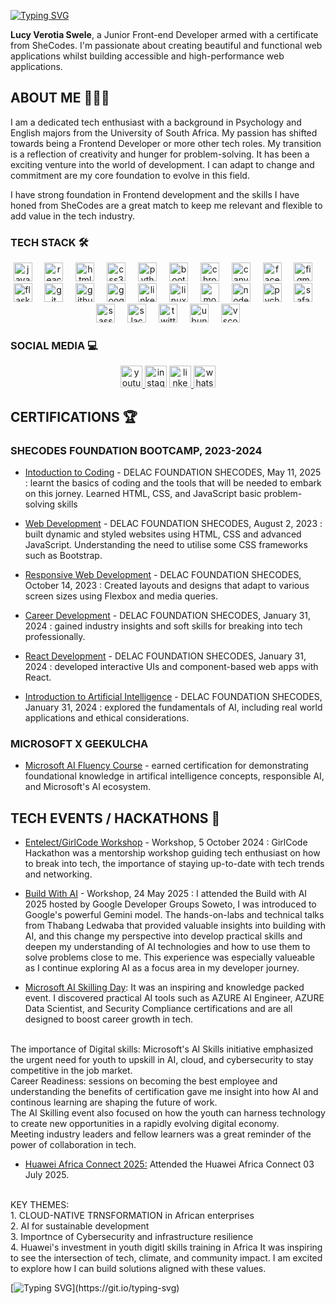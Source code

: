 [![Typing SVG](https://readme-typing-svg.herokuapp.com?font=++%22Aubrey%22%2C+system-ui;++&size=30&pause=1000&color=F73A6F&center=true&vCenter=true&width=435&height=70&lines=+HI%2C+I'M+LUCY+SWELE;+JUNIOR+FRONTEND+DEV)](https://git.io/typing-svg)

**Lucy Verotia Swele**, a Junior Front-end Developer armed with a certificate from SheCodes. I'm passionate about creating beautiful and functional web applications whilst  building accessible and high-performance web applications.

## ABOUT ME  👩🏽‍💻
I am a dedicated tech enthusiast with a background in Psychology and English majors from the University of South Africa. My passion has shifted towards being a Frontend Developer or more other tech roles. My transition is a reflection of creativity and hunger for problem-solving. It has been a exciting venture into the world of development. I can adapt to change and commitment are my core foundation to evolve in this field. 

I have strong foundation in Frontend development and the skills I have honed from SheCodes are a great match to keep me relevant and flexible to add value in the tech 
industry.


### TECH STACK 🛠️

<div align="center">
  <img src="https://cdn.jsdelivr.net/gh/devicons/devicon/icons/javascript/javascript-original.svg" height="30" alt="javascript logo"  />
  <img width="12" />
  <img src="https://cdn.jsdelivr.net/gh/devicons/devicon/icons/react/react-original.svg" height="30" alt="react logo"  />
  <img width="12" />
  <img src="https://cdn.jsdelivr.net/gh/devicons/devicon/icons/html5/html5-original.svg" height="30" alt="html5 logo"  />
  <img width="12" />
  <img src="https://cdn.jsdelivr.net/gh/devicons/devicon/icons/css3/css3-original.svg" height="30" alt="css3 logo"  />
  <img width="12" />
  <img src="https://cdn.jsdelivr.net/gh/devicons/devicon/icons/python/python-original.svg" height="30" alt="python logo"  />
  <img width="12" />
  <img src="https://cdn.jsdelivr.net/gh/devicons/devicon/icons/bootstrap/bootstrap-original.svg" height="30" alt="bootstrap logo"  />
  <img width="12" />
  <img src="https://cdn.jsdelivr.net/gh/devicons/devicon/icons/chrome/chrome-original.svg" height="30" alt="chrome logo"  />
  <img width="12" />
  <img src="https://cdn.jsdelivr.net/gh/devicons/devicon/icons/canva/canva-original.svg" height="30" alt="canva logo"  />
  <img width="12" />
  <img src="https://cdn.jsdelivr.net/gh/devicons/devicon/icons/facebook/facebook-original.svg" height="30" alt="facebook logo"  />
  <img width="12" />
  <img src="https://cdn.jsdelivr.net/gh/devicons/devicon/icons/figma/figma-original.svg" height="30" alt="figma logo"  />
  <img width="12" />
  <img src="https://cdn.jsdelivr.net/gh/devicons/devicon/icons/flask/flask-original.svg" height="30" alt="flask logo"  />
  <img width="12" />
  <img src="https://cdn.jsdelivr.net/gh/devicons/devicon/icons/git/git-original.svg" height="30" alt="git logo"  />
  <img width="12" />
  <img src="https://cdn.jsdelivr.net/gh/devicons/devicon/icons/github/github-original.svg" height="30" alt="github logo"  />
  <img width="12" />
  <img src="https://cdn.jsdelivr.net/gh/devicons/devicon/icons/google/google-original.svg" height="30" alt="google logo"  />
  <img width="12" />
  <img src="https://cdn.jsdelivr.net/gh/devicons/devicon/icons/linkedin/linkedin-original.svg" height="30" alt="linkedin logo"  />
  <img width="12" />
  <img src="https://cdn.jsdelivr.net/gh/devicons/devicon/icons/linux/linux-original.svg" height="30" alt="linux logo"  />
  <img width="12" />
  <img src="https://cdn.jsdelivr.net/gh/devicons/devicon/icons/moodle/moodle-original.svg" height="30" alt="moodle logo"  />
  <img width="12" />
  <img src="https://cdn.jsdelivr.net/gh/devicons/devicon/icons/nodejs/nodejs-original.svg" height="30" alt="nodejs logo"  />
  <img width="12" />
  <img src="https://cdn.jsdelivr.net/gh/devicons/devicon/icons/pycharm/pycharm-original.svg" height="30" alt="pycharm logo"  />
  <img width="12" />
  <img src="https://cdn.jsdelivr.net/gh/devicons/devicon/icons/safari/safari-original.svg" height="30" alt="safari logo"  />
  <img width="12" />
  <img src="https://cdn.jsdelivr.net/gh/devicons/devicon/icons/sass/sass-original.svg" height="30" alt="sass logo"  />
  <img width="12" />
  <img src="https://cdn.jsdelivr.net/gh/devicons/devicon/icons/slack/slack-original.svg" height="30" alt="slack logo"  />
  <img width="12" />
  <img src="https://cdn.jsdelivr.net/gh/devicons/devicon/icons/twitter/twitter-original.svg" height="30" alt="twitter logo"  />
  <img width="12" />
  <img src="https://cdn.jsdelivr.net/gh/devicons/devicon/icons/ubuntu/ubuntu-plain.svg" height="30" alt="ubuntu logo"  />
  <img width="12" />
  <img src="https://cdn.jsdelivr.net/gh/devicons/devicon/icons/vscode/vscode-original.svg" height="30" alt="vscode logo"  />
</div>

### SOCIAL MEDIA 💻

<div align="center">
  <a href="https://www.youtube.com/@lucyswele5446" target="_blank">
    <img src="https://img.shields.io/static/v1?message=Youtube&logo=youtube&label=&color=FF0000&logoColor=white&labelColor=&style=for-the-badge" height="35" alt="youtube logo"  />
  </a>
  <img src="https://img.shields.io/static/v1?message=Instagram&logo=instagram&label=&color=E4405F&logoColor=white&labelColor=&style=for-the-badge" height="35" alt="instagram logo"  />
  <a href="https://www.linkedin.com/in/lucy-verotia-swele" target="_blank">
    <img src="https://img.shields.io/static/v1?message=LinkedIn&logo=linkedin&label=&color=0077B5&logoColor=white&labelColor=&style=for-the-badge" height="35" alt="linkedin logo"  />
  </a>
  <img src="https://img.shields.io/static/v1?message=Whatsapp&logo=whatsapp&label=&color=25D366&logoColor=white&labelColor=&style=for-the-badge" height="35" alt="whatsapp logo"  />
</div>

 

## CERTIFICATIONS 🏆
 ### SHECODES FOUNDATION BOOTCAMP, 2023-2024
- [Intoduction to Coding](https://www.shecodes.io/certificates/bccd461f8b64eeeb18eec9c962ea8cd6?_gl=1*ae5z86*_gcl_au*MTQzMzA2MDM4Ni4xNzQ4OTgyMjI0) -  DELAC FOUNDATION SHECODES, May 11, 2025 : learnt the basics of coding and the tools that will be needed to embark on this jorney. Learned HTML, CSS, and JavaScript basic problem-solving skills

- [Web Development](https://www.shecodes.io/certificates/fdaf17053da45b8222cccba354de4fef?_gl=1*1avzxbo*_gcl_au*MTQzMzA2MDM4Ni4xNzQ4OTgyMjI0) - DELAC FOUNDATION SHECODES, August 2, 2023 : built dynamic and styled websites using HTML, CSS and advanced JavaScript. Understanding the need to utilise some CSS frameworks such as Bootstrap.

- [Responsive Web Development](https://www.shecodes.io/certificates/e449e40cdc4609d2054d0df4038455ab?_gl=1*2pkfri*_gcl_au*MTQzMzA2MDM4Ni4xNzQ4OTgyMjI0) - DELAC FOUNDATION SHECODES, October 14, 2023 : Created layouts and designs that adapt to various screen sizes using Flexbox and media queries.

- [Career Development](https://www.shecodes.io/certificates/be70d73e41f356f2aae2497ec9526b78?_gl=1*1un11ip*_gcl_au*MTQzMzA2MDM4Ni4xNzQ4OTgyMjI0) - DELAC FOUNDATION SHECODES, January 31, 2024 : gained industry insights and soft skills for breaking into tech professionally.

- [React Development](https://www.shecodes.io/certificates/3c10d2e3ec3b8167206fcf9203b75a28?_gl=1*1un11ip*_gcl_au*MTQzMzA2MDM4Ni4xNzQ4OTgyMjI0) - DELAC FOUNDATION SHECODES, January 31, 2024 : developed interactive UIs and component-based web apps with React.

- [Introduction to Artificial Intelligence](https://www.shecodes.io/certificates/ee1718e3b1609d930b2da3bac5b473d6?_gl=1*defz3o*_gcl_au*MTQzMzA2MDM4Ni4xNzQ4OTgyMjI0) - DELAC FOUNDATION SHECODES, January 31, 2024 : explored the fundamentals of AI, including real world applications and ethical considerations.


### MICROSOFT X GEEKULCHA 
- [Microsoft AI Fluency Course](https://msaiskillsdev.gklink.co/cert/Lucy%20Verotia%20Swele%20-%20Certificate%20-%20MSAISkillsDev%20Course%20-%2020250603225128.png) - earned certification for demonstrating foundational knowledge in artifical intelligence concepts, responsible AI, and Microsoft's AI ecosystem.
 



## TECH EVENTS / HACKATHONS 🎤

- [Entelect/GirlCode Workshop]() - Workshop, 5 October 2024 : GirlCode Hackathon was a mentorship workshop guiding tech enthusiast on how to break into tech, the importance of staying up-to-date with tech trends and networking.
 

- [Build With AI]() - Workshop, 24 May 2025 : I attended the Build with AI 2025 hosted by Google Developer Groups Soweto, I was introduced to Google's powerful Gemini model. The hands-on-labs and technical talks from Thabang Ledwaba that provided valuable insights into building with AI, and this change my perspective into develop practical skills and deepen my understanding of AI technologies and how to use them to solve problems close to me. This experience was especially valueable as I continue exploring AI as a focus area in my developer journey.


- [Microsoft AI Skilling Day](): It was an inspiring and knowledge packed event. I discovered practical AI tools such as AZURE AI Engineer, AZURE Data Scientist, and Security Compliance certifications and are all designed to boost career growth in tech.
<br> 
The importance of Digital skills: Microsoft's AI Skills initiative emphasized the urgent need for youth to upskill in AI, cloud, and cybersecurity to stay competitive in the job market. 
<br> 
Career Readiness: sessions on becoming the best employee and understanding the benefits of certification gave me insight into how AI and continous learning are shaping the future of work.
<br>
The AI Skilling event also focused on how the youth can harness technology to create new opportunities in a rapidly evolving digital economy.
<br>
Meeting industry leaders and fellow learners was a great reminder of the power of collaboration in tech.

- [Huawei Africa Connect 2025:]() Attended the Huawei Africa Connect 03 July 2025.
<br>
KEY THEMES:
<br>1. CLOUD-NATIVE TRNSFORMATION in African enterprises
<br>2. AI for sustainable development
<br>3. Importnce of Cybersecurity and infrastructure resilience
<br>4. Huawei's investment in youth digitl skills training in Africa
It was inspiring to see the intersection of tech, climate, and community impact. I am excited to explore how I can build solutions aligned with these values.

[![Typing SVG](https://readme-typing-svg.herokuapp.com?font=++%22Aubrey%22%2C+system-ui;++&size=25&pause=1000&color=F73A6F&center=true&vCenter=true&width=435&height=70&lines=++STAY+TUNED+FOR+MORE+INFO!!)](https://git.io/typing-svg)